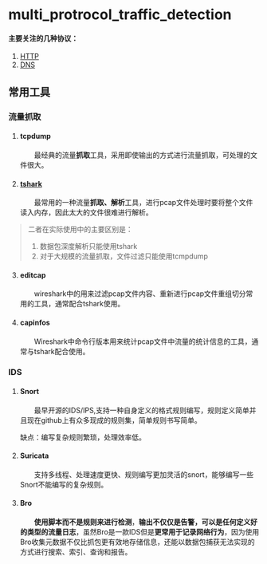 # multi_protrocol_traffic_detection

#### 主要关注的几种协议： 

  1. [HTTP](./http)
  2. [DNS](./dns)

## 常用工具

### 流量抓取

1. #### tcpdump

   &emsp;&emsp;最经典的流量**抓取**工具，采用即使输出的方式进行流量抓取，可处理的文件很大。

2. #### [tshark](tools/tshark.md)

   &emsp;&emsp;最常用的一种流量**抓取、解析**工具，进行pcap文件处理时要将整个文件读入内存，因此太大的文件很难进行解析。

> 二者在实际使用中的主要区别是：
>
> 1. 数据包深度解析只能使用tshark
> 2. 对于大规模的流量抓取，文件过滤只能使用tcmpdump

3. #### editcap

   &emsp;&emsp;wireshark中的用来过滤pcap文件内容、重新进行pcap文件重组切分常用的工具，通常配合tshark使用。

4. #### capinfos

   &emsp;&emsp;Wireshark中命令行版本用来统计pcap文件中流量的统计信息的工具，通常与tshark配合使用。

 

### IDS

1. #### Snort

   &emsp;&emsp;最早开源的IDS/IPS,支持一种自身定义的格式规则编写，规则定义简单并且现在github上有众多现成的规则集，简单规则书写简单。

   缺点：编写复杂规则繁琐，处理效率低。

2. #### Suricata

   &emsp;&emsp;支持多线程、处理速度更快、规则编写更加灵活的snort，能够编写一些Snort不能编写的复杂规则。

3. #### Bro

   &emsp;&emsp;**使用脚本而不是规则来进行检测**，**输出不仅仅是告警，可以是任何定义好的类型的流量日志**，虽然Bro是一款IDS但是**更常用于记录网络行为**，因为使用Bro收集元数据不仅比抓包更有效地存储信息，还能以数据包捕获无法实现的方式进行搜索、索引、查询和报告。